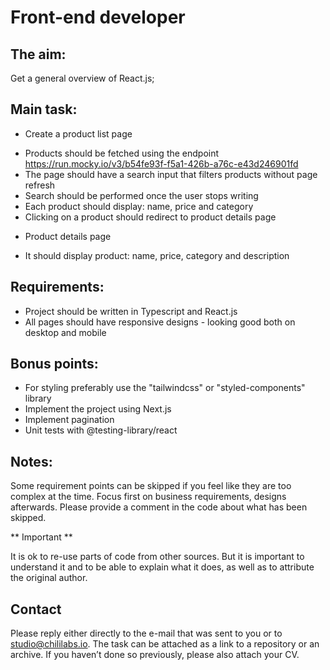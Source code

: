 # Front-end developer
## The aim:
Get a general overview of React.js;

## Main task:

* Create a product list page
 - Products should be fetched using the endpoint https://run.mocky.io/v3/b54fe93f-f5a1-426b-a76c-e43d246901fd
 - The page should have a search input that filters products without page refresh
 - Search should be performed once the user stops writing
 - Each product should display: name, price and category
 - Clicking on a product should redirect to product details page
* Product details page
 - It should display product: name, price, category and description

## Requirements:

* Project should be written in Typescript and React.js
* All pages should have responsive designs - looking good both on desktop and mobile

## Bonus points:

* For styling preferably use the "tailwindcss" or "styled-components" library
* Implement the project using Next.js
* Implement pagination
* Unit tests with @testing-library/react

## Notes:

Some requirement points can be skipped if you feel like they are too complex at the time. 
Focus first on business requirements, designs afterwards. Please provide a comment in the code about what has been skipped.

** Important **

It is ok to re-use parts of code from other sources. But it is important to understand it and to be able to explain what it does, as well as to attribute the original author.

## Contact

Please reply either directly to the e-mail that was sent to you or to studio@chililabs.io.
The task can be attached as a link to a repository or an archive. If you haven’t done so previously, please also attach your CV.
